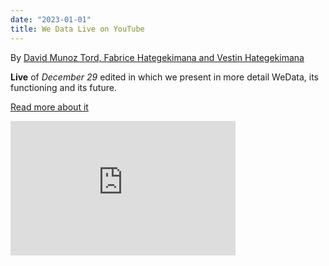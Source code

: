 ```yaml
---
date: "2023-01-01" 
title: We Data Live on YouTube
---
```


By [David Munoz Tord, Fabrice Hategekimana and Vestin Hategekimana ](https://twitter.com/wedata_unige)


**Live** of _December 29_ edited in which we present in more detail WeData, its functioning and its future.

[Read more about it](https://www.youtube.com/watch?v=jfo1tuMHIMs&t=1269s)

<iframe width="360" height="215" src="https://www.youtube.com/embed/jfo1tuMHIMs" title="Merci pour les +50 abonnées et bonne année!" frameborder="0" allow="accelerometer; autoplay; clipboard-write; encrypted-media; gyroscope; picture-in-picture; web-share" allowfullscreen></iframe>